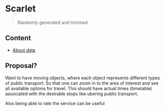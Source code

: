 # Scarlet

> Randomly generated and trimmed

## Content

- [About data](data/gtfs/README.md)

## Proposal?

Want to have moving objects, where each object represents different types of public transport. So that one can zoom in to the area of interest and
see all available options for travel. This should have actual times (timetable) associated with the desirable stops like ubering public transport. 

Alos being able to rate the service can be useful
